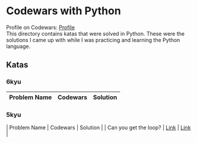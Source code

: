 # Codewars with Python
Profile on Codewars: [Profile](https://www.codewars.com/users/iantato)\
This directory contains katas that were solved in Python. These were the solutions I came up with while I was practicing and learning the Python language.

## Katas
### 6kyu
| Problem Name          | Codewars                                                     | Solution |
| ------------          | ------------------------------------------------------------ | -------- |


### 5kyu
| Problem Name          | Codewars                                                     | Solution |
| Can you get the loop? | [Link](https://www.codewars.com/kata/52a89c2ea8ddc5547a000863/python) | [Link](https://www.codewars.com/kata/52a89c2ea8ddc5547a000863/python) |